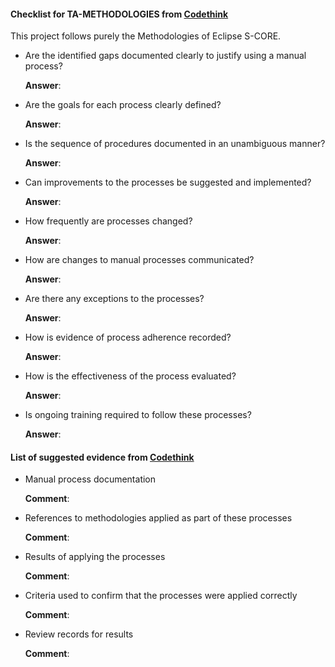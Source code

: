 #### Checklist for TA-METHODOLOGIES from [Codethink](https://codethinklabs.gitlab.io/trustable/trustable/print_page.html)

This project follows purely the Methodologies of Eclipse S-CORE.

* Are the identified gaps documented clearly to justify using a manual process?

    **Answer**:  

* Are the goals for each process clearly defined?

    **Answer**:  

* Is the sequence of procedures documented in an unambiguous manner?

    **Answer**:  

* Can improvements to the processes be suggested and implemented?

    **Answer**:  

* How frequently are processes changed?

    **Answer**:  

* How are changes to manual processes communicated?

    **Answer**:  

* Are there any exceptions to the processes?

    **Answer**:  

* How is evidence of process adherence recorded?

    **Answer**:  

* How is the effectiveness of the process evaluated?

    **Answer**:  

* Is ongoing training required to follow these processes?

    **Answer**:  

#### List of suggested evidence from [Codethink](https://codethinklabs.gitlab.io/trustable/trustable/print_page.html)

* Manual process documentation

    **Comment**:

* References to methodologies applied as part of these processes

    **Comment**:

* Results of applying the processes

    **Comment**:

* Criteria used to confirm that the processes were applied correctly

    **Comment**:

* Review records for results

    **Comment**:

